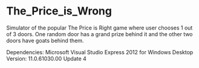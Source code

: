 # The_Price_is_Wrong
Simulator of the popular The Price is Right game where user chooses 1 out of 3 doors. One random door has a grand prize behind it and the other two doors have goats behind them. 

Dependencies:
Microsoft Visual Studio Express 2012 for Windows Desktop Version: 11.0.61030.00 Update 4

